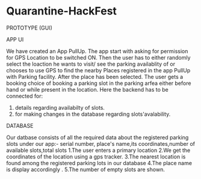 # Quarantine-HackFest

PROTOTYPE (GUI)



APP UI

We have created an App PullUp. 
The app start with asking for permission for GPS Location to be switched ON. Then the user has to either randomly select the loaction he wants to visit/ see the parking availablity of or chooses to use GPS to find the nearby Places registered in the app PullUp with Parking facility. After the place has been selected. The user gets a booking choice of booking a parking slot in the parking arfea either before hand or while present in the location. Here the backend has to be connected for:
1. details regarding availabilty of slots.
2. for making changes in the database regarding slots'avalability.

DATABASE

Our datbase consists of all the required data about the registered parking slots under our app:- serial number, place's name,its coordinates,number of available slots,total slots
1.The user enters a primary location
2.We get the coordinates of the location using a gps tracker.
3.The nearest location is found among the registered parking lots in our database
4.The place name is display accordingly .
5.The number of empty slots are shown.
